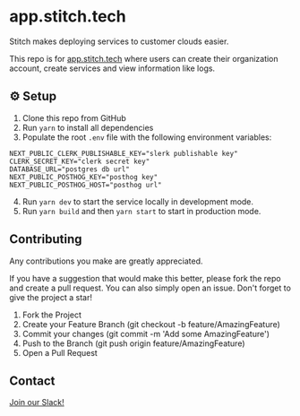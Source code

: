 # app.stitch.tech

Stitch makes deploying services to customer clouds easier.

This repo is for [app.stitch.tech](https://app.stitch.tech/) where users can create their organization account, create services and view information like logs.

## ⚙️ Setup

1. Clone this repo from GitHub
2. Run `yarn` to install all dependencies
3. Populate the root `.env` file with the following environment variables:

```
NEXT_PUBLIC_CLERK_PUBLISHABLE_KEY="slerk publishable key"
CLERK_SECRET_KEY="clerk secret key"
DATABASE_URL="postgres db url"
NEXT_PUBLIC_POSTHOG_KEY="posthog key"
NEXT_PUBLIC_POSTHOG_HOST="posthog url"
```
4. Run `yarn dev` to start the service locally in development mode.
5. Run `yarn build` and then `yarn start` to start in production mode.

## Contributing

Any contributions you make are greatly appreciated.

If you have a suggestion that would make this better, please fork the repo and create a pull request. You can also simply open an issue. Don't forget to give the project a star!

1. Fork the Project
2. Create your Feature Branch (git checkout -b feature/AmazingFeature)
3. Commit your changes (git commit -m 'Add some AmazingFeature')
4. Push to the Branch (git push origin feature/AmazingFeature)
5. Open a Pull Request

## Contact

[Join our Slack!](https://join.slack.com/t/stitchsupport/shared_invite/zt-2d839m41h-qYy7ZTJ1mRec7zYw4Pl9oQ)